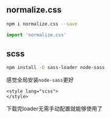 ## normalize.css
``` bash
npm i normalize.css --save
```

``` js
import 'normalize.css'
```

## scss
``` bash
npm install -D sass-loader node-sass
```
感觉全局安装`node-sass`更好

``` .vue
<style lang="scss">
</style>
```
下载完loader无需手动配置就能够使用了
